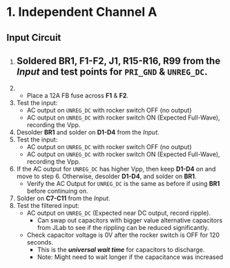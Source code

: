 # 1. Independent Channel A 
## Input Circuit
1. Soldered **BR1, F1-F2, J1, R15-R16, R99** from the *Input* and test points for `PRI_GND` & `UNREG_DC`.
   - 
3. 
	- Place a 12A FB fuse across **F1** & **F2**.
4. Test the input:
	- AC output on `UNREG_DC` with rocker switch OFF (no output)
	- AC output on `UNREG_DC` with rocker switch ON (Expected Full-Wave), recording the Vpp.
5. Desolder **BR1** and solder on **D1-D4** from the *Input*.
6. Test the input:
	- AC output on `UNREG_DC` with rocker switch OFF (no output)
	- AC output on `UNREG_DC` with rocker switch ON (Expected Full-Wave), recording the Vpp.
7. If the AC output for `UNREG_DC` has higher Vpp, then keep **D1-D4** on and move to step 6. Otherwise, desolder **D1-D4**, and solder on **BR1**. 
	- Verify the AC Output for `UNREG_DC` is the same as before if using **BR1** before continuing on.
8. Solder on **C7-C11** from the *Input*.
9. Test the filtered input:
	- AC output on `UNREG_DC` (Expected near DC output, record ripple).
		- Can swap out capacitors with bigger value alternative capacitors from JLab to see if the rippling can be reduced significantly.
	- Check capacitor voltage is 0V after the rocker switch is OFF for 120 seconds.
		- This is the ***universal wait time*** for capacitors to discharge.
		- Note: Might need to wait longer if the capacitance was increased
